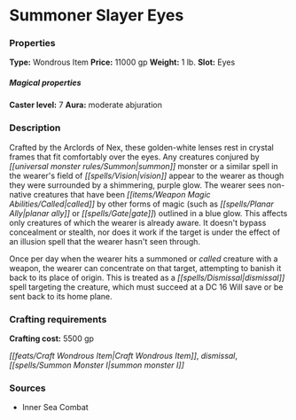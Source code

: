 ﻿---
Title: "Summoner Slayer Eyes"
Type: "Wondrous Item"
Price: "11000 gp"
Weight: "1 lb."
Slot: "Eyes"
Caster level: "7"
Aura: "moderate abjuration"
Description: |
  "Crafted by the Arclords of Nex, these golden-white lenses rest in crystal frames that fit comfortably over the eyes. Any creatures conjured by _summon monster_ or a similar spell in the wearer's field of vision appear to the wearer as though they were surrounded by a shimmering, purple glow. The wearer sees non-native creatures that have been called by other forms of magic (such as _planar ally_ or _gate_) outlined in a blue glow. This affects only creatures of which the wearer is already aware. It doesn't bypass concealment or stealth, nor does it work if the target is under the effect of an illusion spell that the wearer hasn't seen through.
  Once per day when the wearer hits a summoned or called creature with a weapon, the wearer can concentrate on that target, attempting to banish it back to its place of origin. This is treated as a _dismissal_ spell targeting the creature, which must succeed at a DC 16 Will save or be sent back to its home plane."
Crafting cost: "5500 gp"
Sources: "['Inner Sea Combat']"
---

# Summoner Slayer Eyes

### Properties

**Type:** Wondrous Item **Price:** 11000 gp **Weight:** 1 lb. **Slot:** Eyes

##### Magical properties

**Caster level:** 7 **Aura:** moderate abjuration

### Description

Crafted by the Arclords of Nex, these golden-white lenses rest in crystal frames that fit comfortably over the eyes. Any creatures conjured by _[[universal monster rules/Summon|summon]]_ monster or a similar spell in the wearer's field of _[[spells/Vision|vision]]_ appear to the wearer as though they were surrounded by a shimmering, purple glow. The wearer sees non-native creatures that have been _[[items/Weapon Magic Abilities/Called|called]]_ by other forms of magic (such as _[[spells/Planar Ally|planar ally]]_ or _[[spells/Gate|gate]]_) outlined in a blue glow. This affects only creatures of which the wearer is already aware. It doesn't bypass concealment or stealth, nor does it work if the target is under the effect of an illusion spell that the wearer hasn't seen through.

Once per day when the wearer hits a summoned or _called_ creature with a weapon, the wearer can concentrate on that target, attempting to banish it back to its place of origin. This is treated as a _[[spells/Dismissal|dismissal]]_ spell targeting the creature, which must succeed at a DC 16 Will save or be sent back to its home plane.

### Crafting requirements

**Crafting cost:** 5500 gp

_[[feats/Craft Wondrous Item|Craft Wondrous Item]]_, _dismissal_, _[[spells/Summon Monster I|summon monster I]]_

### Sources

* Inner Sea Combat